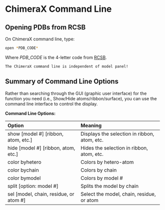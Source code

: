 # ChimeraX Command Line


## Opening PDBs from RCSB

On ChimeraX command line, type:

```bash
open *PDB_CODE*
```

Where *PDB_CODE* is the 4-letter code from [RCSB](https://www.google.com/search?client=safari&rls=en&q=rcsb&ie=UTF-8&oe=UTF-8).

```{note}
The ChimeraX command line is independent of model panel!
``` 

## Summary of Command Line Options

Rather than searching through the GUI (graphic user interface) for the function you need (i.e., Show/Hide atoms/ribbon/surface), you can use the command line interface to control the display.

**Command Line Options:**

| Option                  | Meaning |
| :-----                  | :------ |
| show [model #] [ribbon, atom, etc.] | Displays the selection in ribbon, atom, etc. | 
| hide [model #] [ribbon, atom, etc.] | Hides the selection in ribbon, atom, etc. | 
| color byhetero | Colors by hetero-atom |
| color bychain | Colors by chain |
| color bymodel | Colors by model # |
| split [option: model #] | Splits the model by chain |
| sel [model, chain, residue, or atom #] | Select the model, chain, residue, or atom |

